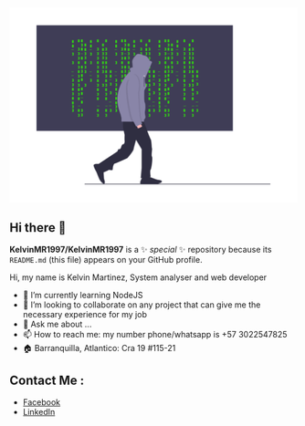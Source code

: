 ![Hacker](https://github.com/KelvinMR1997/KelvinMR1997/blob/main/hacker.png)

## Hi there 👋


**KelvinMR1997/KelvinMR1997** is a ✨ _special_ ✨ repository because its `README.md` (this file) appears on your GitHub profile.

Hi, my name is Kelvin Martinez, System analyser and web developer


- 🌱 I’m currently learning NodeJS
- 👯 I’m looking to collaborate on any project that can give me the necessary experience for my job
- 💬 Ask me about ...
- 📫 How to reach me: my number phone/whatsapp is +57 3022547825
- 🏠 Barranquilla, Atlantico: Cra 19 #115-21

## Contact Me :
- [Facebook](https://www.facebook.com/kmr19972015)
- [LinkedIn](https://www.linkedin.com/in/kelvin-martinez-ramos-3817b01ab)
